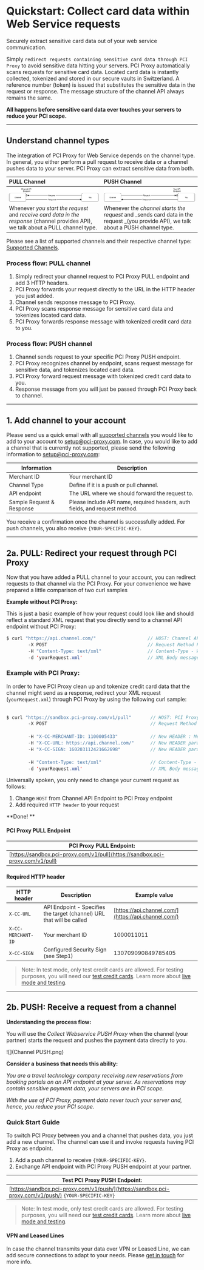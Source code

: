 # Quickstart: Collect card data within Web Service requests

Securely extract sensitive card data out of your web service communication.

Simply `redirect requests containing sensitive card data through PCI Proxy` to avoid sensitive data hitting your servers. PCI Proxy automatically scans requests for sensitive card data. Located card data is instantly collected, tokenized and stored in our secure vaults in Switzerland. A reference number \(token\) is issued that substitutes the sensitive data in the request or response. The message structure of the channel API always remains the same.

**All happens before sensitive card data ever touches your servers to reduce your PCI scope.**

---

## Understand channel types

The integration of PCI Proxy for Web Service depends on the channel type. In general, you either perform a pull request to receive data or a channel pushes data to your server. PCI Proxy can extract sensitive data from both.

| PULL Channel | PUSH Channel |
| :--- | :--- |
| ![](/assets/pull_status_quo.png) | ![](/assets/channel_push_status_quo.png) |
| Whenever _you start the request_ and _receive card data in the response_ \(channel provides API\), we talk about a PULL channel type. | Whenever the _channel starts the request_ and _sends card data in the request _\(you provide API\), we talk about a PUSH channel type. |

Please see a list of supported channels and their respective channel type: [Supported Channels](/supported_channels.md).

### Process flow: PULL channel

1. Simply redirect your channel request to PCI Proxy PULL endpoint and add 3 HTTP headers. 
2. PCI Proxy forwards your request directly to the URL in the HTTP header you just added. 
3. Channel sends response message to PCI Proxy. 
4. PCI Proxy scans response message for sensitive card data and tokenizes located card data. 
5. PCI Proxy forwards response message with tokenized credit card data to you.

### Process flow: PUSH channel

1. Channel sends request to your specific PCI Proxy PUSH endpoint.
2. PCI Proxy recognizes channel by endpoint, scans request message for sensitive data, and tokenizes located card data. 
3. PCI Proxy forward request message with tokenized credit card data to you. 
4. Response message from you will just be passed through PCI Proxy back to channel.

---

## 1. Add channel to your account

Please send us a quick email with all [supported channels](/supported_channels.md) you would like to add to your account to [setup@pci-proxy.com](/mailto:setup@pci-proxy.com). In case, you would like to add a channel that is currently not supported, please send the following information to [setup@pci-proxy.com](mailto:):

| Information | Description |
| --- | --- |
| Merchant ID | Your merchant ID |
| Channel Type | Define if it is a push or pull channel. |
| API endpoint | The URL where we should forward the request to. |
| Sample Request & Response | Please include API name, required headers, auth fields, and request method. |

You receive a confirmation once the channel is successfully added. For push channels, you also receive `{YOUR-SPECIFIC-KEY}`.

---

## 2a. PULL: Redirect your request through PCI Proxy

Now that you have added a PULL channel to your account, you can redirect requests to that channel via the PCI Proxy. For your convenience we have prepared a little comparison of two curl samples

**Example without PCI Proxy:**

This is just a basic example of how your request could look like and should reflect a standard XML request that you directly send to a channel API endpoint without PCI Proxy:

```java
$ curl "https://api.channel.com/"                   // HOST: Channel API Endpoint
        -X POST                                     // Request Method POST
        -H "Content-Type: text/xml"                 // Content-Type - We support almost all types
        -d 'yourRequest.xml'                        // XML Body message that is expected by Channel 
```

### **Example with PCI Proxy:**

In order to have PCI Proxy clean up and tokenize credit card data that the channel might send as a response, redirect your XML request \(`yourRequest.xml`\) through PCI Proxy by using the following curl sample:

```java
 
$ curl "https://sandbox.pci-proxy.com/v1/pull"       // HOST: PCI Proxy Endpoint
        -X POST                                      // Request Method POST
        
        -H "X-CC-MERCHANT-ID: 1100005433"            // New HEADER : Merchant ID you received during Signup
        -H "X-CC-URL: https://api.channel.com/"      // New HEADER parameter: Channel API Endpoint
        -H "X-CC-SIGN: 160203112421662698"           // New HEADER parameter: Security Sign you created in Step 1 
        
        -H "Content-Type: text/xml"                  // Content-Type - We support almost all types
        -d 'yourRequest.xml'                         // XML Body message that is expected by Channel
```

Universally spoken, you only need to change your current request as follows: 

1. Change `HOST` from Channel API Endpoint to PCI Proxy endpoint 
2. Add required `HTTP header` to your request

**Done! **

#### PCI Proxy PULL Endpoint

| **PCI Proxy PULL Endpoint:** |
| --- |
| [https://sandbox.pci-proxy.com/v1/pull](https://sandbox.pci-proxy.com/v1/pull) |

#### **Required HTTP header**

| HTTP header | Description | Example value |
| --- | --- | --- |
| `X-CC-URL` | API Endpoint - Specifies the target \(channel\) URL that will be called | [https://api.channel.com/](https://api.channel.com/) |
| `X-CC-MERCHANT-ID` | Your merchant ID | 1000011011 |
| `X-CC-SIGN` | Configured Security Sign \(see Step1\) | 130709090849785405 |

> Note: In test mode, only test credit cards are allowed. For testing purposes, you will need our [test credit cards](live_mode-test.html). Learn more about [live mode and testing](live_mode-test.html).

---

## 2b. PUSH: Receive a request from a channel

**Understanding the process flow:**

You will use the _Collect Webservice PUSH Proxy_ when the channel \(your partner\) starts the request and pushes the payment data directly to you.

![](Channel PUSH.png)

**Consider a business that needs this ability:**

_You are a travel technology company receiving new reservations from booking portals on an API endpoint at your server. As reservations may contain sensitive payment data, your servers are in PCI scope._

_With the use of PCI Proxy, payment data never touch your server and, hence, you reduce your PCI scope._

### Quick Start Guide

To switch PCI Proxy between you and a channel that pushes data, you just add a new channel. The channel can use it and invoke requests having PCI Proxy as endpoint.

1. Add a push channel to receive `{YOUR-SPECIFIC-KEY}`.
2. Exchange API endpoint with PCI Proxy PUSH endpoint at your partner.

| **Test PCI Proxy PUSH Endpoint:** |
| --- |
| [https://sandbox.pci-proxy.com/v1/push/](https://sandbox.pci-proxy.com/v1/push/) `{YOUR-SPECIFIC-KEY}` |

> Note: In test mode, only test credit cards are allowed. For testing purposes, you will need our [test credit cards](https://www.datatrans.ch/showcase/test-cc-numbers). Learn more about [live mode and testing](live_mode-test.html).

#### VPN and Leased Lines

In case the channel transmits your data over VPN or Leased Line, we can add secure connections to adapt to your needs. Please [get in touch](https://www.pci-proxy.com/#/signup) for more info.

